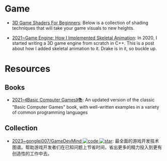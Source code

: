 # Game

- [3D Game Shaders For Beginners](https://github.com/lettier/3d-game-shaders-for-beginners): Below is a collection of shading techniques that will take your game visuals to new heights.

- [2021~Game Engine: How I Implemented Skeletal Animation](https://vladh.net/articles/game-engine-skeletal-animation.html): In 2020, I started writing a 3D game engine from scratch in C++. This is a post about how I added skeletal animation to it. Drake is in it, so buckle up.

# Resources

## Books

- [2021~《Basic Computer Games》📚](https://github.com/coding-horror/basic-computer-games): An updated version of the classic "Basic Computer Games" book, with well-written examples in a variety of common programming languages

## Collection

- [2023~gonglei007/GameDevMind ![code](https://ng-tech.icu/assets/code.svg) ![star](https://img.shields.io/github/stars/gonglei007/GameDevMind)](https://github.com/gonglei007/GameDevMind): 最全面的游戏开发技术图谱。帮助游戏开发者们在已知问题上节省时间，省出更多的精力投入到更有创造性的工作中去。
